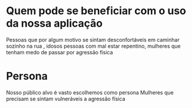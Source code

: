 # Quem pode se beneficiar com o uso da nossa aplicação
Pessoas que por algum motivo se sintam desconfortáveis em caminhar sozinho na rua ,  idosos pessoas com mal estar repentino, mulheres que tenham medo de passar por agressão física
# Persona
Nosso público alvo é vasto  escolhemos como persona Mulheres que precisam  se sintam vulneráveis a agressão física
